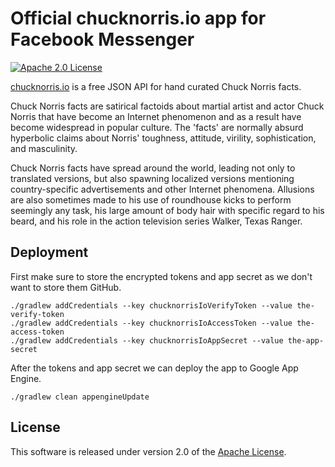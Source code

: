 # Official chucknorris.io app for Facebook Messenger

[![Apache 2.0 License](https://img.shields.io/:license-apache-blue.svg)](http://www.apache.org/licenses/LICENSE-2.0)


[chucknorris.io][] is a free JSON API for hand curated Chuck Norris facts.

Chuck Norris facts are satirical factoids about martial artist and actor Chuck Norris that have become an Internet
phenomenon and as a result have become widespread in popular culture. The 'facts' are normally absurd hyperbolic claims
about Norris' toughness, attitude, virility, sophistication, and masculinity.

Chuck Norris facts have spread around the world, leading not only to translated versions, but also spawning localized
versions mentioning country-specific advertisements and other Internet phenomena. Allusions are also sometimes made to
his use of roundhouse kicks to perform seemingly any task, his large amount of body hair with specific regard to his
beard, and his role in the action television series Walker, Texas Ranger.

## Deployment

First make sure to store the encrypted tokens and app secret as we don't want to store them GitHub.

    ./gradlew addCredentials --key chucknorrisIoVerifyToken --value the-verify-token
    ./gradlew addCredentials --key chucknorrisIoAccessToken --value the-access-token
    ./gradlew addCredentials --key chucknorrisIoAppSecret --value the-app-secret

After the tokens and app secret we can deploy the app to Google App Engine.

    ./gradlew clean appengineUpdate

## License

This software is released under version 2.0 of the [Apache License][].


[Apache License]: http://www.apache.org/licenses/LICENSE-2.0
[chucknorris.io]: https://api.chucknorris.io
